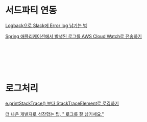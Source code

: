 


# 서드파티 연동

[Logback으로 Slack에 Error log 남기는 법](https://devlog-wjdrbs96.tistory.com/327)
<br/>

[Spring 애플리케이션에서 발생된 로그를 AWS Cloud Watch로 전송하기](https://kim-jong-hyun.tistory.com/111)
<br/>

[]()
<br/>

[]()
<br/>

[]()
<br/>



# 로그처리

[e.printStackTrace() 보다 StackTraceElement로 로깅하기](https://kim-jong-hyun.tistory.com/112?category=910543)
<br/>

[더 나은 개발자로 성장합는 팁, " 로그를 잘 남기세요."](https://www.youtube.com/watch?v=HxzlJWMcHng&t=671s&ab_channel=%EB%B0%B1%EA%B8%B0%EC%84%A0)
<br/>

[]()
<br/>



